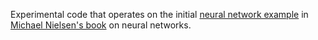 Experimental code that operates on the initial [neural network example](https://github.com/mnielsen/neural-networks-and-deep-learning/blob/master/src/network.py) in [Michael Nielsen's book](http://neuralnetworksanddeeplearning.com/) on neural networks.
